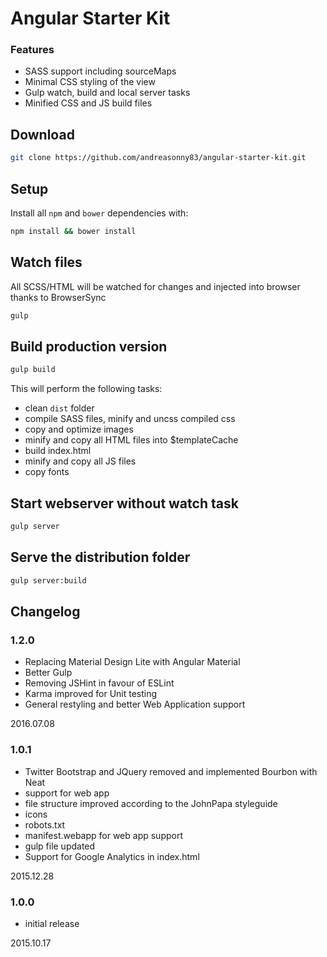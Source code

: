 # Angular Starter Kit

### Features

*   SASS support including sourceMaps
*   Minimal CSS styling of the view
*   Gulp watch, build and local server tasks
*   Minified CSS and JS build files

## Download

```sh
git clone https://github.com/andreasonny83/angular-starter-kit.git
```

## Setup

Install all `npm` and `bower` dependencies with:

```sh
npm install && bower install
```

##  Watch files

All SCSS/HTML will be watched for changes and injected into browser thanks to BrowserSync

```sh
gulp
```

## Build production version

```sh
gulp build
```

This will perform the following tasks:

*   clean `dist` folder
*   compile SASS files, minify and uncss compiled css
*   copy and optimize images
*   minify and copy all HTML files into $templateCache
*   build index.html
*   minify and copy all JS files
*   copy fonts

## Start webserver without watch task

```bash
gulp server
```

## Serve the distribution folder

```bash
gulp server:build
```

## Changelog

### 1.2.0

*   Replacing Material Design Lite with Angular Material
*   Better Gulp
*   Removing JSHint in favour of ESLint
*   Karma improved for Unit testing
*   General restyling and better Web Application support

2016.07.08

### 1.0.1

*   Twitter Bootstrap and JQuery removed and implemented Bourbon with Neat
*   support for web app
*   file structure improved according to the JohnPapa styleguide
*   icons
*   robots.txt
*   manifest.webapp for web app support
*   gulp file updated
*   Support for Google Analytics in index.html

2015.12.28

### 1.0.0

*   initial release

2015.10.17
